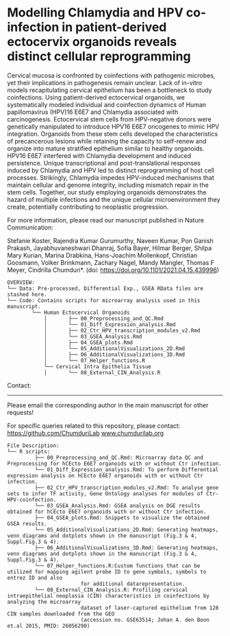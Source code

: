 # Modelling Chlamydia and HPV co-infection in patient-derived ectocervix organoids reveals distinct cellular reprogramming

Cervical mucosa is confronted by coinfections with pathogenic microbes, yet their implications in pathogenesis remain unclear. Lack of in-vitro models 
recapitulating cervical epithelium has been a bottleneck to study coinfections. Using patient-derived ectocervical organoids, we systematically modeled 
individual and coinfection dynamics of Human papillomavirus (HPV)16 E6E7 and Chlamydia associated with carcinogenesis. Ectocervical stem cells from 
HPV-negative donors were genetically manipulated to introduce HPV16 E6E7 oncogenes to mimic HPV integration. Organoids from these stem cells developed 
the characteristics of precancerous lesions while retaining the capacity to self-renew and organize into mature stratified epithelium similar to healthy 
organoids. HPV16 E6E7 interfered with Chlamydia development and induced persistence. Unique transcriptional and post-translational responses induced by 
Chlamydia and HPV led to distinct reprogramming of host cell processes. Strikingly, Chlamydia impedes HPV-induced mechanisms that maintain cellular and 
genome integrity, including mismatch repair in the stem cells. Together, our study employing organoids demonstrates the hazard of multiple infections and 
the unique cellular microenvironment they create, potentially contributing to neoplastic progression.


For more information, please read our manuscript published in Nature Communication:
	
Stefanie Koster, Rajendra Kumar Gurumurthy, Naveen Kumar, Pon Ganish Prakash, Jayabhuvaneshwari Dhanraj, Sofia Bayer, Hilmar Berger, 
Shilpa Mary Kurian, Marina Drabkina, Hans-Joachim Mollenkopf, Christian Goosmann, Volker Brinkmann, Zachary Nagel, Mandy Mangler, 
Thomas F Meyer, Cindrilla Chumduri*. (doi: https://doi.org/10.1101/2021.04.15.439996)





```
OVERVIEW:
└── Data: Pre-processed, Differential Exp., GSEA RData files are stashed here.
└── Code: Contains scripts for microarray analysis used in this manuscript.
        └── Human Ectocervical Organoids
            │       ├── 00_Preprocessing_and_QC.Rmd
            │       └── 01_Diff_Expression_analysis.Rmd
            │       ├── 02_Ctr_HPV_transcription_modules_v2.Rmd
            │       └── 03_GSEA_Analysis.Rmd
            │       ├── 04_GSEA_plots.Rmd
            │       └── 05_AdditionalVisualizations_2D.Rmd
            │       ├── 06_AdditionalVisualizations_3D.Rmd
            │       └── 07_Helper_functions.R	    
            └── Cervical Intra Epithelia Tissue
            │       └── 08_External_CIN_Analysis.R	
```








Contact:
*********
Please email the corresponding author in the main manuscript for other requests!

For specific queries related to this repository, please contact:
https://github.com/ChumduriLab
www.chumdurilab.org


















```
File Description:
└── R scripts: 
         ├── 00_Preprocessing_and_QC.Rmd: Microarray data QC and Preprocessing for hCEcto E6E7 organoids with or without Ctr infection.
         └── 01_Diff_Expression_analysis.Rmd: To perform Differential expression analysis on hCEcto E6E7 organoids with or without Ctr infection.
         ├── 02_Ctr_HPV_transcription_modules_v2.Rmd: To analyse gene sets to infer TF activity, Gene Ontology analyses for modules of Ctr-HPV-coinfection.
         └── 03_GSEA_Analysis.Rmd: GSEA analysis on DGE results obtained for hCEcto E6E7 organoids with or without Ctr infection.
         ├── 04_GSEA_plots.Rmd: Snippets to visualize the obtained GSEA results.
         └── 05_AdditionalVisualizations_2D.Rmd: Generating heatmaps, venn diagrams and dotplots shown in the manuscript (Fig.3 & 4, Suppl.Fig.3 & 4).
         ├── 06_AdditionalVisualizations_3D.Rmd: Generating heatmaps, venn diagrams and dotplots shown in the manuscript (Fig.3 & 4, Suppl.Fig.3 & 4).
         └── 07_Helper_functions.R:Custom functions that can be utilized for mapping agilent probe ID to gene symbols, symbols to entrez ID and also 
	 					for additional datarepresentation.	    
         └── 08_External_CIN_Analysis.R: Profiling cervical intraepithelial neoplasia (CIN) characteristics in coinfections by analyzing the microarray 
						dataset of laser-captured epithelium from 128 CIN samples downloaded from the GEO 
						(accession no. GSE63514; Johan A. den Boon et.al 2015, PMID: 26056290)  	
```














